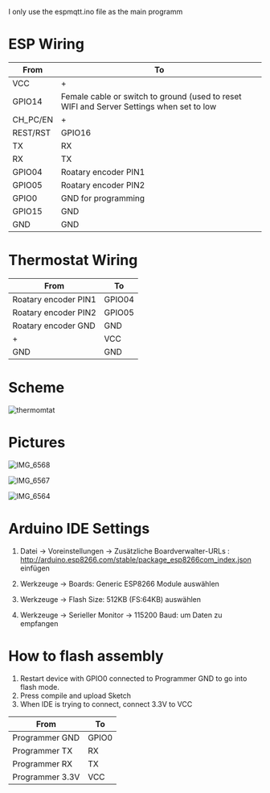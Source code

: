 
I only use the espmqtt.ino file as the main programm 

# ESP Wiring

| From     | To                                                                                       |
| -------- | ---------------------------------------------------------------------------------------- |
| VCC      | +                                                                                        |
| GPIO14   | Female cable or switch to ground (used to reset WIFI and Server Settings when set to low |
| CH_PC/EN | +                                                                                        |
| REST/RST | GPIO16                                                                                   |
| TX       | RX                                                                                       |
| RX       | TX                                                                                       |
| GPIO04   | Roatary encoder PIN1                                                                     |
| GPIO05   | Roatary encoder PIN2                                                                     |
| GPIO0    | GND for programming                                                                      |
| GPIO15   | GND                                                                                      |
| GND      | GND                                                                                      |

# Thermostat Wiring

| From                 | To     |
| -------------------- | ------ |
| Roatary encoder PIN1 | GPIO04 |
| Roatary encoder PIN2 | GPIO05 |
| Roatary encoder GND  | GND    |
| +                    | VCC    |
| GND                  | GND    |

# Scheme

![thermomtat](https://user-images.githubusercontent.com/58222491/92621430-1949cc00-f2c4-11ea-8f5f-025a6b75946f.jpg)

# Pictures

![IMG_6568](https://user-images.githubusercontent.com/58222491/92623073-17810800-f2c6-11ea-9966-dea7dbdfa5fb.JPG)

![IMG_6567](https://user-images.githubusercontent.com/58222491/92623084-1a7bf880-f2c6-11ea-825d-ca24aa10928e.JPG)

![IMG_6564](https://user-images.githubusercontent.com/58222491/92623090-1c45bc00-f2c6-11ea-88f1-e7fa66be0976.JPG)


# Arduino IDE Settings

1. Datei -> Voreinstellungen -> Zusätzliche Boardverwalter-URLs : http://arduino.esp8266.com/stable/package_esp8266com_index.json einfügen

2. Werkzeuge -> Boards:
   Generic ESP8266 Module auswählen

3. Werkzeuge -> Flash Size:
   512KB (FS:64KB) auswählen

4. Werkzeuge -> Serieller Monitor -> 115200 Baud:
   um Daten zu empfangen

# How to flash assembly

1. Restart device with GPIO0 connected to Programmer GND to go into flash mode.
2. Press compile and upload Sketch
3. When IDE is trying to connect, connect 3.3V to VCC

| From            | To    |
| --------------- | ----- |
| Programmer GND  | GPIO0 |
| Programmer TX   | RX    |
| Programmer RX   | TX    |
| Programmer 3.3V | VCC   |

